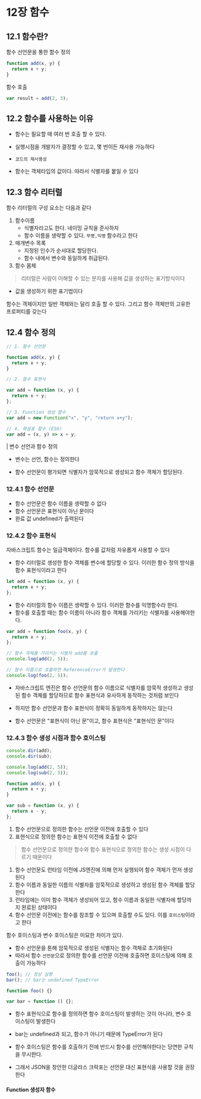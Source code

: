 # 12장 함수

## 12.1 함수란?

함수 선언문을 통한 함수 정의

```js
function add(x, y) {
  return x + y;
}
```

함수 호출

```js
var result = add(2, 3);
```

## 12.2 함수를 사용하는 이유

- 함수는 필요할 때 여러 번 호출 할 수 있다.
- 실행시점을 개발자가 결정할 수 있고, 몇 번이든 재사용 가능하다
- `코드의 재사용성`

- 함수는 객체타입의 값이다. 따라서 식별자를 붙일 수 있다

## 12.3 함수 리터럴

함수 리터럴의 구성 요소는 다음과 같다

1. 함수이름
   - 식별자라고도 한다. 네이밍 규칙을 준사하자
   - 함수 이름을 생략할 수 있다. `무명,익명` 함수라고 한다
2. 매개변수 목록
   - 지정된 인수가 순서대로 할당한다.
   - 함수 내에서 변수와 동일하게 취급된다.
3. 함수 몸체

> 리터럴은 사람이 이해할 수 있는 문자를 사용해 값을 생성하는 표기방식이다

- 값을 생성하기 위한 표기법이다

함수는 객체이지만 일반 객체와는 달리 호출 할 수 있다. 그리고 함수 객체만의 고유한 프로퍼티를 갖는다

## 12.4 함수 정의

```js
// 1. 함수 선언문

function add(x, y) {
  return x + y;
}

// 2. 함수 표현식

var add = function (x, y) {
  return x + y;
};

// 3. Function 생성 함수
var add = new Function("x", "y", "return x+y");

// 4. 화살표 함수 (ES6)
var add = (x, y) => x + y;
```

| 변수 선언과 함수 정의

- 변수는 선언, 함수는 정의한다

- 함수 선언문이 평가되면 식별자가 암묵적으로 생성되고 함수 객체가 할당된다.

### 12.4.1 함수 선언문

- 함수 선언문은 함수 이름을 생략할 수 없다
- 함수 선언문은 표현식이 아닌 문이다
- 완료 값 undefined가 출력된다

### 12.4.2 함수 표현식

자바스크립트 함수는 일급객체이다. 함수를 값처럼 자유롭게 사용할 수 있다

- 함수 리터럴로 생성한 함수 객체를 변수에 할당할 수 있다. 이러한 함수 정의 방식을 함수 표현식이라고 한다

```js
let add = function (x, y) {
  return x + y;
};
```

- 함수 리터럴의 함수 이름은 생략할 수 있다. 이러한 함수를 익명함수라 한다.
- 함수를 호출할 때는 함수 이름이 아니라 함수 객체를 가리키는 식별자를 사용해야한다.

```js
var add = function foo(x, y) {
  return x + y;
};

// 함수 객체를 가리키는 식별자 add를 호출
console.log(add(2, 5));

// 함수 이름으로 호출하면 ReferenceError가 발생한다
console.log(foo(2, 5));
```

- 자바스크립트 엔진은 함수 선언문의 함수 이름으로 식별자를 암묵적 생성하고 생성된 함수 객체를 할당하므로 함수 표현식과 유사하게 동작하는 것처럼 보인다

- 하지만 함수 선언문과 함수 표현식이 정확히 동일하게 동작하지는 않는다

- 함수 선언문은 "표현식이 아닌 문"이고, 함수 표현식은 "표현식인 문"이다

### 12.4.3 함수 생성 시점과 함수 호이스팅

```js
console.dir(add);
console.dir(sub);

console.log(add(2, 5));
console.log(sub(2, 5));

function add(x, y) {
  return x + y;
}

var sub = function (x, y) {
  return x - y;
};
```

1. 함수 선언문으로 정의한 함수는 선언문 이전에 호출할 수 있다
2. 표현식으로 정의한 함수는 표현식 이전에 호출할 수 없다

> 함수 선언문으로 정의한 함수와 함수 표현식으로 정의한 함수는 생성 시점이 다르기 때문이다

1. 함수 선언문도 런타임 이전에 JS엔진에 의해 먼저 실행되어 함수 객체가 먼저 생성된다
2. 함수 이름과 동일한 이름의 식별자를 암묵적으로 생성하고 생성된 함수 객체를 할당한다
3. 런타임에는 이미 함수 객체가 생성되어 있고, 함수 이름과 동일한 식별자에 할당까지 완료된 상태이다
4. 함수 선언문 이전에는 함수를 참조할 수 있으며 호출할 수도 있다. 이를 `호이스팅`이라고 한다

함수 호이스팅과 변수 호이스팅은 미묘한 차이가 있다.

- 함수 선언문을 톤해 암묵적으로 생성된 식별자는 함수 객체로 초기화된다
- 따라서 함수 `선언문`으로 정의한 함수를 선언문 이전에 호출하면 호이스팅에 의해 호출이 가능하다

```js
foo(); // 정상 실행
bar(); // bar는 undefined TypeError

function foo() {}

var bar = function () {};
```

- 함수 표현식으로 함수를 정의하면 함수 호이스팅이 발생하는 것이 아니라, 변수 호이스팅이 발생한다
- bar는 undefined과 되고, 함수가 아니기 때문에 TypeError가 된다

- 함수 호이스팅은 함수를 호출하기 전에 반드시 함수를 선언해야한다는 당연한 규칙을 무시한다.
- 그래서 JSON을 창안한 더글라스 크락포는 선언문 대신 표현식을 사용할 것을 권장한다

#### Function 생성자 함수
